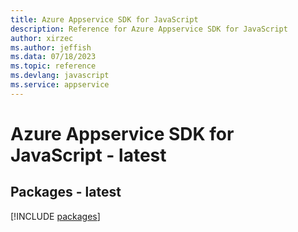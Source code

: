 ```yaml
---
title: Azure Appservice SDK for JavaScript
description: Reference for Azure Appservice SDK for JavaScript
author: xirzec
ms.author: jeffish
ms.data: 07/18/2023
ms.topic: reference
ms.devlang: javascript
ms.service: appservice
---
```

# Azure Appservice SDK for JavaScript - latest
## Packages - latest
[!INCLUDE [packages](appservice-index.md)]